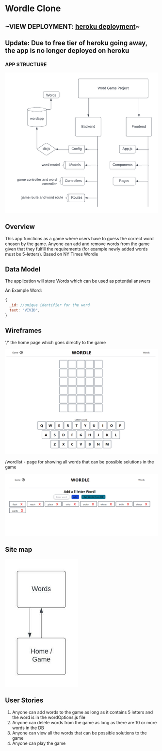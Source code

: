# Wordle Clone

## ~VIEW DEPLOYMENT: [heroku deployment](https://wordgame-app.herokuapp.com/)~
## Update: Due to free tier of heroku going away, the app is no longer deployed on heroku

### APP STRUCTURE

![projectstructure](documentation/word%20app%20project%20structure.png)

## Overview

This app functions as a game where users have to guess the correct word chosen by the game. 
Anyone can add and remove words from the game given 
that they fulfill the requirements (for example newly added words must be 5-letters).
Based on NY Times Wordle

## Data Model

The application will store Words which can be used as potential answers

An Example Word:

```javascript
{
  _id: //unique identifier for the word
  text: "VIVID",
}
```

## Wireframes

'/' the home page which goes directly to the game

![home](documentation/home.png)

/wordlist - page for showing all words that can be possible solutions in the game

![words](documentation/wordlist.png)


## Site map

![site-map](documentation/Site%20map.jpeg)

## User Stories 

1. Anyone can add words to the game as long as it contains 5 letters and the word is in the wordOptions.js file
2. Anyone can delete words from the game as long as there are 10 or more words in the DB
3. Anyone can view all the words that can be possible solutions to the game
4. Anyone can play the game
